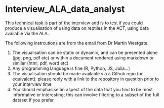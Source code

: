 # Interview_ALA_data_analyst
 
This technical task is part of the interview and is to test if you could produce a visualisation of using data on reptiles in the ACT, using data available via the ALA. 

The following instrcutions are from the email from Dr Martin Westgate:

 
1. The visualisation can be static or dynamic, and can be presented alone (jpg, png, pdf etc) or within a document rendered using markdown or similar (html, pdf, word etc)
2. Any programming language is fine (R, Python, JS, Julia…)
3. The visualisation should be made available via a Github repo (or equivalent); please reply with a link to the repository in question prior to your interview time
4. You should emphasise an aspect of the data that you find to be most informative or interesting; this can involve filtering to a subset of the full dataset if you prefer
